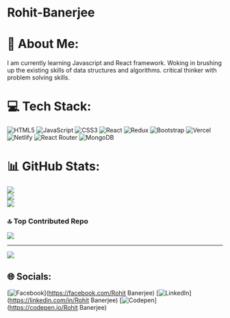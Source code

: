 # Rohit-Banerjee

# 💫 About Me:
I am currently learning Javascript and React framework. Woking in brushing up the existing skills of data structures and algorithms. critical thinker with problem solving skills.

# 💻 Tech Stack:
![HTML5](https://img.shields.io/badge/html5-%23E34F26.svg?style=flat&logo=html5&logoColor=white) ![JavaScript](https://img.shields.io/badge/javascript-%23323330.svg?style=flat&logo=javascript&logoColor=%23F7DF1E) ![CSS3](https://img.shields.io/badge/css3-%231572B6.svg?style=flat&logo=css3&logoColor=white) ![React](https://img.shields.io/badge/react-%2320232a.svg?style=flat&logo=react&logoColor=%2361DAFB) ![Redux](https://img.shields.io/badge/redux-%23593d88.svg?style=flat&logo=redux&logoColor=white) ![Bootstrap](https://img.shields.io/badge/bootstrap-%23563D7C.svg?style=flat&logo=bootstrap&logoColor=white) ![Vercel](https://img.shields.io/badge/vercel-%23000000.svg?style=flat&logo=vercel&logoColor=white) ![Netlify](https://img.shields.io/badge/netlify-%23000000.svg?style=flat&logo=netlify&logoColor=#00C7B7) ![React Router](https://img.shields.io/badge/React_Router-CA4245?style=flat&logo=react-router&logoColor=white) ![MongoDB](https://img.shields.io/badge/MongoDB-%234ea94b.svg?style=flat&logo=mongodb&logoColor=white)
# 📊 GitHub Stats:
![](https://github-readme-stats.vercel.app/api?username=Rohit1438&theme=dark&hide_border=false&include_all_commits=true&count_private=true)<br/>
![](https://github-readme-streak-stats.herokuapp.com/?user=Rohit1438&theme=dark&hide_border=false)<br/>
![](https://github-readme-stats.vercel.app/api/top-langs/?username=Rohit1438&theme=dark&hide_border=false&include_all_commits=true&count_private=true&layout=compact)



### 🔝 Top Contributed Repo
![](https://github-contributor-stats.vercel.app/api?username=Rohit1438&limit=5&theme=onestar&combine_all_yearly_contributions=true)

---
[![](https://visitcount.itsvg.in/api?id=Rohit1438&icon=0&color=0)](https://visitcount.itsvg.in)


## 🌐 Socials:
[![Facebook](https://img.shields.io/badge/Facebook-%231877F2.svg?logo=Facebook&logoColor=white)](https://facebook.com/Rohit Banerjee) [![LinkedIn](https://img.shields.io/badge/LinkedIn-%230077B5.svg?logo=linkedin&logoColor=white)](https://linkedin.com/in/Rohit Banerjee) [![Codepen](https://img.shields.io/badge/Codepen-000000?style=for-the-badge&logo=codepen&logoColor=white)](https://codepen.io/Rohit Banerjee) 
